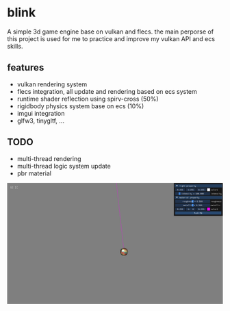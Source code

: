 # blink

A simple 3d game engine base on vulkan and flecs. the main perporse of this project is used for me to practice and improve my vulkan API and ecs skills.

## features
- vulkan rendering system
- flecs integration, all update and rendering based on ecs system
- runtime shader reflection using spirv-cross (50%)
- rigidbody physics system base on ecs (10%)
- imgui integration
- glfw3, tinygltf, ...

## TODO
- multi-thread rendering
- multi-thread logic system update
- pbr material


![preview](./docs/images/preview.png "preview")
